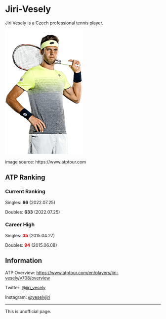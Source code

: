 # Jiri-Vesely

Jiri Vesely is a Czech professional tennis player.

<div style="width:50%;height:auto;"><img src="./images/vesely_full_ao18.png"></div>

<p style="margin-bottom:2em;">image source: https://www.atptour.com</p>

## ATP Ranking

### Current Ranking

Singles: **66** (2022.07.25)

Doubles: **633** (2022.07.25)

### Career High

Singles: **<span style='color: #ff0000;'>35</span>** (2015.04.27)

Doubles: **<span style='color: #ff0000;'>94</span>** (2015.06.08)

## Information

ATP Overview: <a href="https://www.atptour.com/en/players/jiri-vesely/v708/overview">https://www.atptour.com/en/players/jiri-vesely/v708/overview</a>

Twitter: <a href="https://twitter.com/jiri_vesely">@jiri_vesely</a>

Instagram: <a href="https://www.instagram.com/veselyjiri/">@veselyjiri</a>

***

This is unofficial page. 
